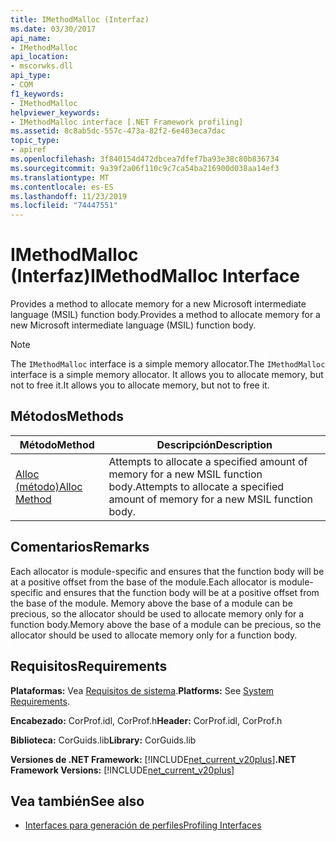 ```yaml
---
title: IMethodMalloc (Interfaz)
ms.date: 03/30/2017
api_name:
- IMethodMalloc
api_location:
- mscorwks.dll
api_type:
- COM
f1_keywords:
- IMethodMalloc
helpviewer_keywords:
- IMethodMalloc interface [.NET Framework profiling]
ms.assetid: 8c8ab5dc-557c-473a-82f2-6e403eca7dac
topic_type:
- apiref
ms.openlocfilehash: 3f840154d472dbcea7dfef7ba93e38c80b836734
ms.sourcegitcommit: 9a39f2a06f110c9c7ca54ba216900d038aa14ef3
ms.translationtype: MT
ms.contentlocale: es-ES
ms.lasthandoff: 11/23/2019
ms.locfileid: "74447551"
---
```

# <a name="imethodmalloc-interface"></a><span data-ttu-id="60f76-102">IMethodMalloc (Interfaz)</span><span class="sxs-lookup"><span data-stu-id="60f76-102">IMethodMalloc Interface</span></span>
<span data-ttu-id="60f76-103">Provides a method to allocate memory for a new Microsoft intermediate language (MSIL) function body.</span><span class="sxs-lookup"><span data-stu-id="60f76-103">Provides a method to allocate memory for a new Microsoft intermediate language (MSIL) function body.</span></span>  
  
> [!NOTE]
> <span data-ttu-id="60f76-104">The `IMethodMalloc` interface is a simple memory allocator.</span><span class="sxs-lookup"><span data-stu-id="60f76-104">The `IMethodMalloc` interface is a simple memory allocator.</span></span> <span data-ttu-id="60f76-105">It allows you to allocate memory, but not to free it.</span><span class="sxs-lookup"><span data-stu-id="60f76-105">It allows you to allocate memory, but not to free it.</span></span>  
  
## <a name="methods"></a><span data-ttu-id="60f76-106">Métodos</span><span class="sxs-lookup"><span data-stu-id="60f76-106">Methods</span></span>  
  
|<span data-ttu-id="60f76-107">Método</span><span class="sxs-lookup"><span data-stu-id="60f76-107">Method</span></span>|<span data-ttu-id="60f76-108">Descripción</span><span class="sxs-lookup"><span data-stu-id="60f76-108">Description</span></span>|  
|------------|-----------------|  
|[<span data-ttu-id="60f76-109">Alloc (método)</span><span class="sxs-lookup"><span data-stu-id="60f76-109">Alloc Method</span></span>](../../../../docs/framework/unmanaged-api/profiling/imethodmalloc-alloc-method.md)|<span data-ttu-id="60f76-110">Attempts to allocate a specified amount of memory for a new MSIL function body.</span><span class="sxs-lookup"><span data-stu-id="60f76-110">Attempts to allocate a specified amount of memory for a new MSIL function body.</span></span>|  
  
## <a name="remarks"></a><span data-ttu-id="60f76-111">Comentarios</span><span class="sxs-lookup"><span data-stu-id="60f76-111">Remarks</span></span>  
 <span data-ttu-id="60f76-112">Each allocator is module-specific and ensures that the function body will be at a positive offset from the base of the module.</span><span class="sxs-lookup"><span data-stu-id="60f76-112">Each allocator is module-specific and ensures that the function body will be at a positive offset from the base of the module.</span></span> <span data-ttu-id="60f76-113">Memory above the base of a module can be precious, so the allocator should be used to allocate memory only for a function body.</span><span class="sxs-lookup"><span data-stu-id="60f76-113">Memory above the base of a module can be precious, so the allocator should be used to allocate memory only for a function body.</span></span>  
  
## <a name="requirements"></a><span data-ttu-id="60f76-114">Requisitos</span><span class="sxs-lookup"><span data-stu-id="60f76-114">Requirements</span></span>  
 <span data-ttu-id="60f76-115">**Plataformas:** Vea [Requisitos de sistema](../../../../docs/framework/get-started/system-requirements.md).</span><span class="sxs-lookup"><span data-stu-id="60f76-115">**Platforms:** See [System Requirements](../../../../docs/framework/get-started/system-requirements.md).</span></span>  
  
 <span data-ttu-id="60f76-116">**Encabezado:** CorProf.idl, CorProf.h</span><span class="sxs-lookup"><span data-stu-id="60f76-116">**Header:** CorProf.idl, CorProf.h</span></span>  
  
 <span data-ttu-id="60f76-117">**Biblioteca:** CorGuids.lib</span><span class="sxs-lookup"><span data-stu-id="60f76-117">**Library:** CorGuids.lib</span></span>  
  
 <span data-ttu-id="60f76-118">**Versiones de .NET Framework:** [!INCLUDE[net_current_v20plus](../../../../includes/net-current-v20plus-md.md)]</span><span class="sxs-lookup"><span data-stu-id="60f76-118">**.NET Framework Versions:** [!INCLUDE[net_current_v20plus](../../../../includes/net-current-v20plus-md.md)]</span></span>  
  
## <a name="see-also"></a><span data-ttu-id="60f76-119">Vea también</span><span class="sxs-lookup"><span data-stu-id="60f76-119">See also</span></span>

- [<span data-ttu-id="60f76-120">Interfaces para generación de perfiles</span><span class="sxs-lookup"><span data-stu-id="60f76-120">Profiling Interfaces</span></span>](../../../../docs/framework/unmanaged-api/profiling/profiling-interfaces.md)
